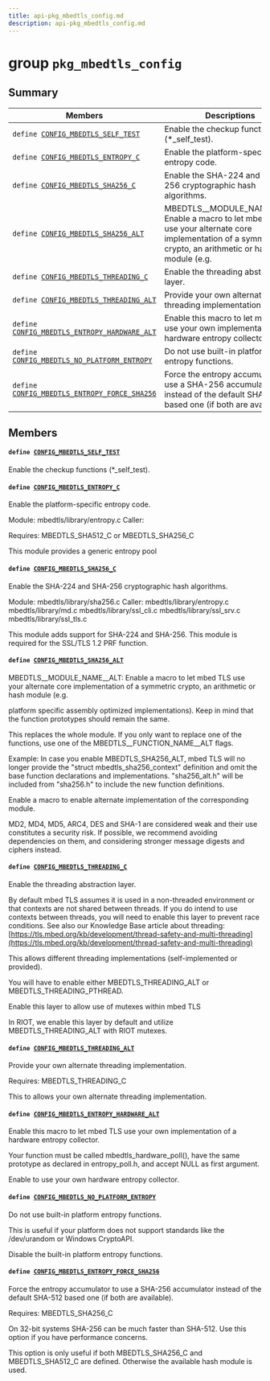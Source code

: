 ```yaml
---
title: api-pkg_mbedtls_config.md
description: api-pkg_mbedtls_config.md
---
```

# group `pkg_mbedtls_config` 

## Summary

 Members                        | Descriptions                                
--------------------------------|---------------------------------------------
`define `[`CONFIG_MBEDTLS_SELF_TEST`](#group__pkg__mbedtls__config_1gae9255b939e7b4d2a16992c544a9e729a)            | Enable the checkup functions (*_self_test).
`define `[`CONFIG_MBEDTLS_ENTROPY_C`](#group__pkg__mbedtls__config_1gaa837e856467644ccab713c9ad87630d7)            | Enable the platform-specific entropy code.
`define `[`CONFIG_MBEDTLS_SHA256_C`](#group__pkg__mbedtls__config_1ga95b61e7d78f54573c17b639b20db5e7d)            | Enable the SHA-224 and SHA-256 cryptographic hash algorithms.
`define `[`CONFIG_MBEDTLS_SHA256_ALT`](#group__pkg__mbedtls__config_1ga63a139cf226dbc4382eec140248a7328)            | MBEDTLS__MODULE_NAME__ALT: Enable a macro to let mbed TLS use your alternate core implementation of a symmetric crypto, an arithmetic or hash module (e.g.
`define `[`CONFIG_MBEDTLS_THREADING_C`](#group__pkg__mbedtls__config_1ga36247d44594bb0cf23a9cd9fe201f147)            | Enable the threading abstraction layer.
`define `[`CONFIG_MBEDTLS_THREADING_ALT`](#group__pkg__mbedtls__config_1ga2b38401bd5b2d2db76271004f4107db1)            | Provide your own alternate threading implementation.
`define `[`CONFIG_MBEDTLS_ENTROPY_HARDWARE_ALT`](#group__pkg__mbedtls__config_1gadad6f9964d64cffad67fa027d6f4cb24)            | Enable this macro to let mbed TLS use your own implementation of a hardware entropy collector.
`define `[`CONFIG_MBEDTLS_NO_PLATFORM_ENTROPY`](#group__pkg__mbedtls__config_1ga8832548de2c09437cbb588ad692e4667)            | Do not use built-in platform entropy functions.
`define `[`CONFIG_MBEDTLS_ENTROPY_FORCE_SHA256`](#group__pkg__mbedtls__config_1ga885fa613d0f71880af132952d5057f55)            | Force the entropy accumulator to use a SHA-256 accumulator instead of the default SHA-512 based one (if both are available).

## Members

#### `define `[`CONFIG_MBEDTLS_SELF_TEST`](#group__pkg__mbedtls__config_1gae9255b939e7b4d2a16992c544a9e729a) 

Enable the checkup functions (*_self_test).

#### `define `[`CONFIG_MBEDTLS_ENTROPY_C`](#group__pkg__mbedtls__config_1gaa837e856467644ccab713c9ad87630d7) 

Enable the platform-specific entropy code.

Module: mbedtls/library/entropy.c Caller:

Requires: MBEDTLS_SHA512_C or MBEDTLS_SHA256_C

This module provides a generic entropy pool

#### `define `[`CONFIG_MBEDTLS_SHA256_C`](#group__pkg__mbedtls__config_1ga95b61e7d78f54573c17b639b20db5e7d) 

Enable the SHA-224 and SHA-256 cryptographic hash algorithms.

Module: mbedtls/library/sha256.c Caller: mbedtls/library/entropy.c mbedtls/library/md.c mbedtls/library/ssl_cli.c mbedtls/library/ssl_srv.c mbedtls/library/ssl_tls.c

This module adds support for SHA-224 and SHA-256. This module is required for the SSL/TLS 1.2 PRF function.

#### `define `[`CONFIG_MBEDTLS_SHA256_ALT`](#group__pkg__mbedtls__config_1ga63a139cf226dbc4382eec140248a7328) 

MBEDTLS__MODULE_NAME__ALT: Enable a macro to let mbed TLS use your alternate core implementation of a symmetric crypto, an arithmetic or hash module (e.g.

platform specific assembly optimized implementations). Keep in mind that the function prototypes should remain the same.

This replaces the whole module. If you only want to replace one of the functions, use one of the MBEDTLS__FUNCTION_NAME__ALT flags.

Example: In case you enable MBEDTLS_SHA256_ALT, mbed TLS will no longer provide the "struct mbedtls_sha256_context" definition and omit the base function declarations and implementations. "sha256_alt.h" will be included from "sha256.h" to include the new function definitions.

Enable a macro to enable alternate implementation of the corresponding module.

MD2, MD4, MD5, ARC4, DES and SHA-1 are considered weak and their use constitutes a security risk. If possible, we recommend avoiding dependencies on them, and considering stronger message digests and ciphers instead.

#### `define `[`CONFIG_MBEDTLS_THREADING_C`](#group__pkg__mbedtls__config_1ga36247d44594bb0cf23a9cd9fe201f147) 

Enable the threading abstraction layer.

By default mbed TLS assumes it is used in a non-threaded environment or that contexts are not shared between threads. If you do intend to use contexts between threads, you will need to enable this layer to prevent race conditions. See also our Knowledge Base article about threading: [https://tls.mbed.org/kb/development/thread-safety-and-multi-threading](https://tls.mbed.org/kb/development/thread-safety-and-multi-threading)

This allows different threading implementations (self-implemented or provided).

You will have to enable either MBEDTLS_THREADING_ALT or MBEDTLS_THREADING_PTHREAD.

Enable this layer to allow use of mutexes within mbed TLS

In RIOT, we enable this layer by default and utilize MBEDTLS_THREADING_ALT with RIOT mutexes.

#### `define `[`CONFIG_MBEDTLS_THREADING_ALT`](#group__pkg__mbedtls__config_1ga2b38401bd5b2d2db76271004f4107db1) 

Provide your own alternate threading implementation.

Requires: MBEDTLS_THREADING_C

This to allows your own alternate threading implementation.

#### `define `[`CONFIG_MBEDTLS_ENTROPY_HARDWARE_ALT`](#group__pkg__mbedtls__config_1gadad6f9964d64cffad67fa027d6f4cb24) 

Enable this macro to let mbed TLS use your own implementation of a hardware entropy collector.

Your function must be called mbedtls_hardware_poll(), have the same prototype as declared in entropy_poll.h, and accept NULL as first argument.

Enable to use your own hardware entropy collector.

#### `define `[`CONFIG_MBEDTLS_NO_PLATFORM_ENTROPY`](#group__pkg__mbedtls__config_1ga8832548de2c09437cbb588ad692e4667) 

Do not use built-in platform entropy functions.

This is useful if your platform does not support standards like the /dev/urandom or Windows CryptoAPI.

Disable the built-in platform entropy functions.

#### `define `[`CONFIG_MBEDTLS_ENTROPY_FORCE_SHA256`](#group__pkg__mbedtls__config_1ga885fa613d0f71880af132952d5057f55) 

Force the entropy accumulator to use a SHA-256 accumulator instead of the default SHA-512 based one (if both are available).

Requires: MBEDTLS_SHA256_C

On 32-bit systems SHA-256 can be much faster than SHA-512. Use this option if you have performance concerns.

This option is only useful if both MBEDTLS_SHA256_C and MBEDTLS_SHA512_C are defined. Otherwise the available hash module is used.

